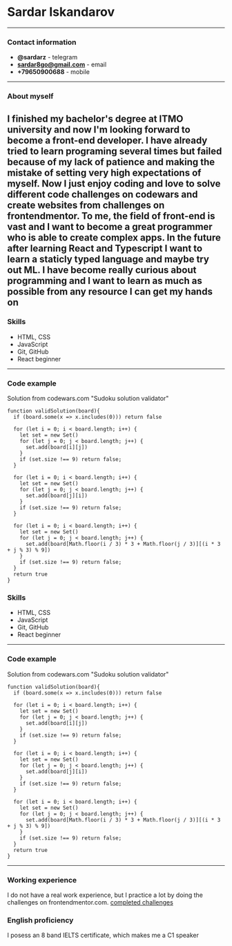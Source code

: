# Sardar Iskandarov
---
### Contact information
- **@sardarz** - telegram
- **sardar8go@gmail.com** - email
- **+79650900688** - mobile
---
### About myself
I finished my bachelor's degree at ITMO university and now I'm looking forward to become a front-end developer. I have already tried to learn programing several times but failed because of my lack of patience and making the mistake of setting very high expectations of myself. Now I just enjoy coding and love to solve different code challenges on codewars and create websites from challenges on frontendmentor. To me, the field of front-end is vast and I want to become a great programmer who is able to create complex apps. In the future after learning React and Typescript I want to learn a staticly typed language and maybe try out ML. I have become really curious about programming and I want to learn as much as possible from any resource I can get my hands on
---
### Skills
- HTML, CSS
- JavaScript
- Git, GitHub
- React beginner
---
### Code example 
Solution from codewars.com "Sudoku solution validator"
```
function validSolution(board){
  if (board.some(x => x.includes(0))) return false
  
  for (let i = 0; i < board.length; i++) {
    let set = new Set()
    for (let j = 0; j < board.length; j++) {
      set.add(board[i][j])
    }
    if (set.size !== 9) return false;
  }
  
  for (let i = 0; i < board.length; i++) {
    let set = new Set()
    for (let j = 0; j < board.length; j++) {
      set.add(board[j][i])
    }
    if (set.size !== 9) return false;
  }
  
  for (let i = 0; i < board.length; i++) {
    let set = new Set()
    for (let j = 0; j < board.length; j++) {
      set.add(board[Math.floor(i / 3) * 3 + Math.floor(j / 3)][(i * 3 + j % 3) % 9])
    }
    if (set.size !== 9) return false;
  }
  return true
}
```
### Skills
- HTML, CSS
- JavaScript
- Git, GitHub
- React beginner
---
### Code example 
Solution from codewars.com "Sudoku solution validator"
```
function validSolution(board){
  if (board.some(x => x.includes(0))) return false
  
  for (let i = 0; i < board.length; i++) {
    let set = new Set()
    for (let j = 0; j < board.length; j++) {
      set.add(board[i][j])
    }
    if (set.size !== 9) return false;
  }
  
  for (let i = 0; i < board.length; i++) {
    let set = new Set()
    for (let j = 0; j < board.length; j++) {
      set.add(board[j][i])
    }
    if (set.size !== 9) return false;
  }
  
  for (let i = 0; i < board.length; i++) {
    let set = new Set()
    for (let j = 0; j < board.length; j++) {
      set.add(board[Math.floor(i / 3) * 3 + Math.floor(j / 3)][(i * 3 + j % 3) % 9])
    }
    if (set.size !== 9) return false;
  }
  return true
}
```
---
### Working experience
I do not have a real work experience, but I practice a lot by doing the challenges on frontendmentor.com. [completed challenges](https://sardarz.netlify.app/)

### English proficiency
I posess an 8 band IELTS certificate, which makes me a C1 speaker
